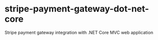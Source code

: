 # stripe-payment-gateway-dot-net-core
Stripe payment gateway integration with .NET Core MVC web application 
